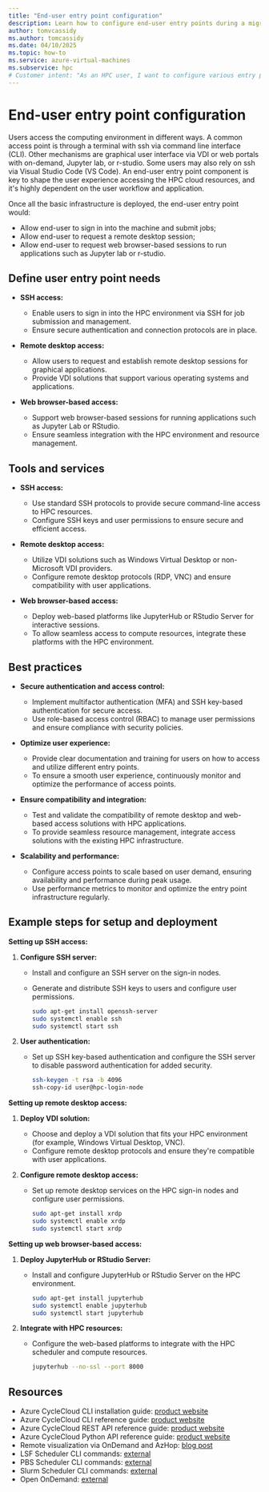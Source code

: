 ```yaml
---
title: "End-user entry point configuration"
description: Learn how to configure end-user entry points during a migration of high performance computing architecture.
author: tomvcassidy
ms.author: tomcassidy
ms.date: 04/10/2025
ms.topic: how-to
ms.service: azure-virtual-machines
ms.subservice: hpc
# Customer intent: "As an HPC user, I want to configure various entry points for accessing cloud resources, so that I can optimize my workflows and efficiently submit jobs through SSH, remote desktop, or web-based applications like JupyterHub and RStudio."
---
```


# End-user entry point configuration

Users access the computing environment in different ways. A common access point is through a terminal with ssh via command line interface (CLI). Other mechanisms are graphical user interface via VDI or web portals with on-demand, Jupyter lab, or r-studio. Some users may also rely on ssh via Visual Studio Code (VS Code). An end-user entry point component is key to shape the user experience accessing the HPC cloud resources, and it's highly dependent on the user workflow and application.

Once all the basic infrastructure is deployed, the end-user entry point would:

- Allow end-user to sign in into the machine and submit jobs;
- Allow end-user to request a remote desktop session;
- Allow end-user to request web browser-based sessions to run applications such
  as Jupyter lab or r-studio.

## Define user entry point needs

* **SSH access:**
  - Enable users to sign in into the HPC environment via SSH for job submission and management.
  - Ensure secure authentication and connection protocols are in place.

* **Remote desktop access:**
  - Allow users to request and establish remote desktop sessions for graphical applications.
  - Provide VDI solutions that support various operating systems and applications.

* **Web browser-based access:**
  - Support web browser-based sessions for running applications such as Jupyter Lab or RStudio.
  - Ensure seamless integration with the HPC environment and resource management.

## Tools and services

* **SSH access:**
  - Use standard SSH protocols to provide secure command-line access to HPC resources.
  - Configure SSH keys and user permissions to ensure secure and efficient access.

* **Remote desktop access:**
  - Utilize VDI solutions such as Windows Virtual Desktop or non-Microsoft VDI providers.
  - Configure remote desktop protocols (RDP, VNC) and ensure compatibility with user applications.

* **Web browser-based access:**
  - Deploy web-based platforms like JupyterHub or RStudio Server for interactive sessions.
  - To allow seamless access to compute resources, integrate these platforms with the HPC environment.

## Best practices

* **Secure authentication and access control:**
  - Implement multifactor authentication (MFA) and SSH key-based authentication for secure access.
  - Use role-based access control (RBAC) to manage user permissions and ensure compliance with security policies.

* **Optimize user experience:**
  - Provide clear documentation and training for users on how to access and utilize different entry points.
  - To ensure a smooth user experience, continuously monitor and optimize the performance of access points.

* **Ensure compatibility and integration:**
  - Test and validate the compatibility of remote desktop and web-based access solutions with HPC applications.
  - To provide seamless resource management, integrate access solutions with the existing HPC infrastructure.

* **Scalability and performance:**
   - Configure access points to scale based on user demand, ensuring availability and performance during peak usage.
   - Use performance metrics to monitor and optimize the entry point infrastructure regularly.

## Example steps for setup and deployment

**Setting up SSH access:**

1. **Configure SSH server:**

   - Install and configure an SSH server on the sign-in nodes.
   - Generate and distribute SSH keys to users and configure user permissions.

      ```bash
      sudo apt-get install openssh-server
      sudo systemctl enable ssh
      sudo systemctl start ssh
      ```

2. **User authentication:**

    - Set up SSH key-based authentication and configure the SSH server to disable password authentication for added security.

      ```bash
      ssh-keygen -t rsa -b 4096
      ssh-copy-id user@hpc-login-node
      ```

**Setting up remote desktop access:**

1. **Deploy VDI solution:**

    - Choose and deploy a VDI solution that fits your HPC environment (for example, Windows Virtual Desktop, VNC).
    - Configure remote desktop protocols and ensure they're compatible with user applications.
2. **Configure remote desktop access:**

    - Set up remote desktop services on the HPC sign-in nodes and configure user permissions.

      ```bash
      sudo apt-get install xrdp
      sudo systemctl enable xrdp
      sudo systemctl start xrdp
      ```

**Setting up web browser-based access:**

1. **Deploy JupyterHub or RStudio Server:**

    - Install and configure JupyterHub or RStudio Server on the HPC environment.

      ```bash
      sudo apt-get install jupyterhub
      sudo systemctl enable jupyterhub
      sudo systemctl start jupyterhub
      ````

2. **Integrate with HPC resources:**

    - Configure the web-based platforms to integrate with the HPC scheduler and compute resources.

      ```bash
      jupyterhub --no-ssl --port 8000
      ```

## Resources

- Azure CycleCloud CLI installation guide: [product website](/azure/cyclecloud/how-to/install-cyclecloud-cli?view=cyclecloud-8&preserve-view=true)
- Azure CycleCloud CLI reference guide: [product website](/azure/cyclecloud/cli?view=cyclecloud-8&preserve-view=true)
- Azure CycleCloud REST API reference guide: [product website](/azure/cyclecloud/api?view=cyclecloud-8&preserve-view=true)
- Azure CycleCloud Python API reference guide: [product website](/azure/cyclecloud/python-api?view=cyclecloud-8&preserve-view=true)
- Remote visualization via OnDemand and AzHop: [blog post](https://techcommunity.microsoft.com/t5/azure-high-performance-computing/azure-hpc-ondemand-platform-cloud-hpc-made-easy/ba-p/2537338)
- LSF Scheduler CLI commands: [external](https://www.ibm.com/docs/en/spectrum-lsf/10.1.0?topic=reference-command)
- PBS Scheduler CLI commands: [external](https://2021.help.altair.com/2021.1.2/PBS%20Professional/PBSUserGuide2021.1.2.pdf)
- Slurm Scheduler CLI commands: [external](https://slurm.schedmd.com/pdfs/summary.pdf)
- Open OnDemand: [external](https://openondemand.org/)
